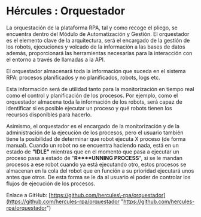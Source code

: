 # Hércules : Orquestador



La orquestación de la plataforma RPA, tal y como recoge el pliego, se encuentra dentro del Módulo de Automatización y Gestión. El orquestador es el elemento clave de la arquitectura, será el encargado de la gestión de los robots, ejecuciones y volcado de la información a las bases de datos además, proporcionará las herramientas necesarias para la interacción con el entorno a través de llamadas a la API. 

El orquestador almacenará toda la información que suceda en el sistema RPA: procesos planificados y no planificados, robots, logs etc.  

Esta información será de utilidad tanto para la monitorización en tiempo real como el control y planificación de los procesos. Por ejemplo, como el orquestador almacena toda la información de los robots, será capaz de identificar si es posible ejecutar un proceso y qué robots tienen los recursos disponibles para hacerlo.

Asimismo, el orquestador es el encargado de la monitorización y de la administración de la ejecución de los procesos, pero el usuario también tiene la posibilidad de determinar que robot ejecuta X proceso (de forma manual). Cuando un robot no se encuentra haciendo nada, está en un estado de **"IDLE"** mientras que en el momento que pasa a ejecutar un proceso pasa a estado de "**R****UNNING PROCESS**", si se le mandan procesos a ese robot cuando ya está ejecutando otro, estos procesos se almacenan en la cola del robot que en función a su prioridad ejecutará unos antes que otros. De esta forma se le da al usuario el poder de controlar los flujos de ejecución de los procesos.

  


Enlace a GitHub: [https://github.com/hercules\-rpa/orquestador](https://github.com/hercules-rpa/orquestador "https://github.com/hercules-rpa/orquestador")




